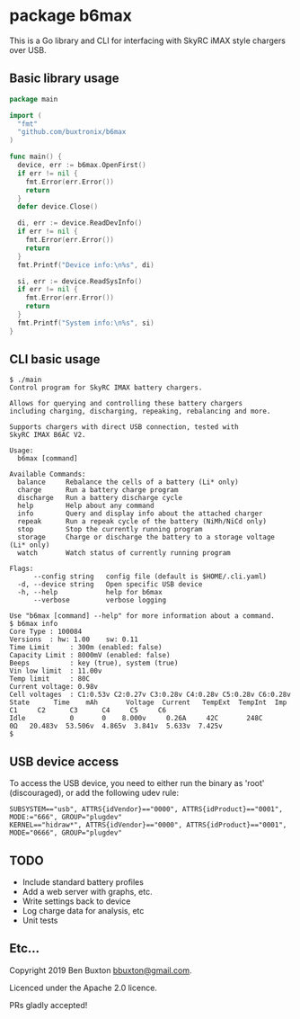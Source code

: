 package b6max
====
This is a Go library and CLI for interfacing with SkyRC iMAX style chargers
over USB.

Basic library usage
----
```go
package main

import (
  "fmt"
  "github.com/buxtronix/b6max
)

func main() {
  device, err := b6max.OpenFirst()
  if err != nil {
    fmt.Error(err.Error())
    return
  }
  defer device.Close()

  di, err := device.ReadDevInfo()
  if err != nil {
    fmt.Error(err.Error())
    return
  }
  fmt.Printf("Device info:\n%s", di)

  si, err := device.ReadSysInfo()
  if err != nil {
    fmt.Error(err.Error())
    return
  }
  fmt.Printf("System info:\n%s", si)
}
```

CLI basic usage
----

```
$ ./main 
Control program for SkyRC IMAX battery chargers.

Allows for querying and controlling these battery chargers
including charging, discharging, repeaking, rebalancing and more.

Supports chargers with direct USB connection, tested with
SkyRC IMAX B6AC V2.

Usage:
  b6max [command]

Available Commands:
  balance     Rebalance the cells of a battery (Li* only)
  charge      Run a battery charge program
  discharge   Run a battery discharge cycle
  help        Help about any command
  info        Query and display info about the attached charger
  repeak      Run a repeak cycle of the battery (NiMh/NiCd only)
  stop        Stop the currently running program
  storage     Charge or discharge the battery to a storage voltage (Li* only)
  watch       Watch status of currently running program

Flags:
      --config string   config file (default is $HOME/.cli.yaml)
  -d, --device string   Open specific USB device
  -h, --help            help for b6max
      --verbose         verbose logging

Use "b6max [command] --help" for more information about a command.
$ b6max info
Core Type : 100084
Versions  : hw: 1.00    sw: 0.11
Time Limit     : 300m (enabled: false)
Capacity Limit : 8000mV (enabled: false)
Beeps          : key (true), system (true)
Vin low limit  : 11.00v
Temp limit     : 80C
Current voltage: 0.98v
Cell voltages  : C1:0.53v C2:0.27v C3:0.28v C4:0.28v C5:0.28v C6:0.28v
State      Time    mAh       Voltage  Current   TempExt  TempInt  Imp    C1     C2      C3      C4     C5     C6
Idle           0       0    8.000v     0.26A     42C       248C      0Ω   20.483v  53.506v  4.865v  3.841v  5.633v  7.425v
$
```

USB device access
----
To access the USB device, you need to either run the binary as 'root' (discouraged),
or add the following udev rule:

```udev
SUBSYSTEM=="usb", ATTRS{idVendor}=="0000", ATTRS{idProduct}=="0001", MODE:="666", GROUP="plugdev"
KERNEL=="hidraw*", ATTRS{idVendor}=="0000", ATTRS{idProduct}=="0001", MODE="0666", GROUP="plugdev"
```

TODO
----
 * Include standard battery profiles
 * Add a web server with graphs, etc.
 * Write settings back to device
 * Log charge data for analysis, etc
 * Unit tests

Etc...
----
Copyright 2019 Ben Buxton <bbuxton@gmail.com>.

Licenced under the Apache 2.0 licence.

PRs gladly accepted!

